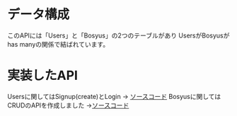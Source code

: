 # データ構成
このAPIには「Users」と「Bosyus」の2つのテーブルがあり
UsersがBosyusがhas manyの関係で結ばれています。

# 実装したAPI
Usersに関してはSignup(create)とLogin → [ソースコード](https://github.com/SakagamiKazuto/golang_api/blob/main/handler/auth.go)
Bosyusに関してはCRUDのAPIを作成しました →[ソースコード](https://github.com/SakagamiKazuto/golang_api/blob/main/handler/handler.go)

[](https://golang-api-portfolio.herokuapp.com/swagger/index.html)
